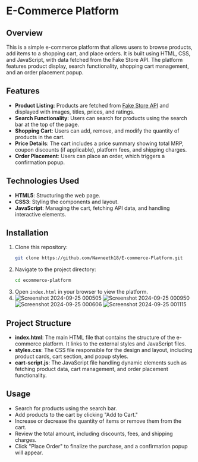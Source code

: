 
# E-Commerce Platform

## Overview

This is a simple e-commerce platform that allows users to browse products, add items to a shopping cart, and place orders. It is built using HTML, CSS, and JavaScript, with data fetched from the Fake Store API. The platform features product display, search functionality, shopping cart management, and an order placement popup.

## Features

- **Product Listing**: Products are fetched from [Fake Store API](https://fakestoreapi.com/products) and displayed with images, titles, prices, and ratings.
- **Search Functionality**: Users can search for products using the search bar at the top of the page.
- **Shopping Cart**: Users can add, remove, and modify the quantity of products in the cart.
- **Price Details**: The cart includes a price summary showing total MRP, coupon discounts (if applicable), platform fees, and shipping charges.
- **Order Placement**: Users can place an order, which triggers a confirmation popup.
  
## Technologies Used

- **HTML5**: Structuring the web page.
- **CSS3**: Styling the components and layout.
- **JavaScript**: Managing the cart, fetching API data, and handling interactive elements.

## Installation

1. Clone this repository:
   ```bash
   git clone https://github.com/Navneeth18/E-commerce-Platform.git
   ```
2. Navigate to the project directory:
   ```bash
   cd ecommerce-platform
   ```
3. Open `index.html` in your browser to view the platform.
4. ![Screenshot 2024-09-25 000505](https://github.com/user-attachments/assets/b9aac479-35c5-4ea2-9560-e7dca24b5a5a)
![Screenshot 2024-09-25 000950](https://github.com/user-attachments/assets/fba9557b-f372-4b22-b17d-9ba40151c8a2)
![Screenshot 2024-09-25 000606](https://github.com/user-attachments/assets/943acb7a-7d11-479a-8c8c-dafb1eed6d25)
![Screenshot 2024-09-25 001115](https://github.com/user-attachments/assets/9e5dabaa-54b3-4729-92e7-8491f9852093)


## Project Structure

- **index.html**: The main HTML file that contains the structure of the e-commerce platform. It links to the external styles and JavaScript files.
- **styles.css**: The CSS file responsible for the design and layout, including product cards, cart section, and popup styles.
- **cart-script.js**: The JavaScript file handling dynamic elements such as fetching product data, cart management, and order placement functionality.

## Usage

- Search for products using the search bar.
- Add products to the cart by clicking "Add to Cart."
- Increase or decrease the quantity of items or remove them from the cart.
- Review the total amount, including discounts, fees, and shipping charges.
- Click "Place Order" to finalize the purchase, and a confirmation popup will appear.


